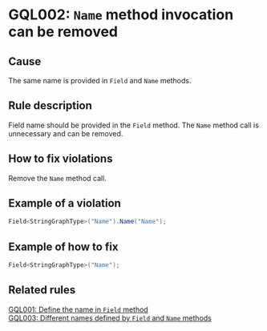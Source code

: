# GQL002: `Name` method invocation can be removed

## Cause

The same name is provided in `Field` and `Name` methods.

## Rule description

Field name should be provided in the `Field` method. The `Name` method call is unnecessary and can be removed.

## How to fix violations

Remove the `Name` method call.

## Example of a violation

```c#
Field<StringGraphType>("Name").Name("Name");
```

## Example of how to fix

```c#
Field<StringGraphType>("Name");
```

## Related rules

[GQL001: Define the name in `Field` method](/GQL001_DefineTheNameInFieldMethod.md)  
[GQL003: Different names defined by `Field` and `Name` methods](/GQL003_DifferentNamesDefinedByFieldAndNameMethods.md)
